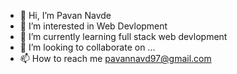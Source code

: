 - 👋 Hi, I’m Pavan Navde
- 👀 I’m interested in Web Devlopment
- 🌱 I’m currently learning full stack web devlopment
- 💞️ I’m looking to collaborate on ...
- 📫 How to reach me pavannavd97@gmail.com

<!---
pavannavde/pavannavde is a ✨ special ✨ repository because its `README.md` (this file) appears on your GitHub profile.
You can click the Preview link to take a look at your changes.
--->
